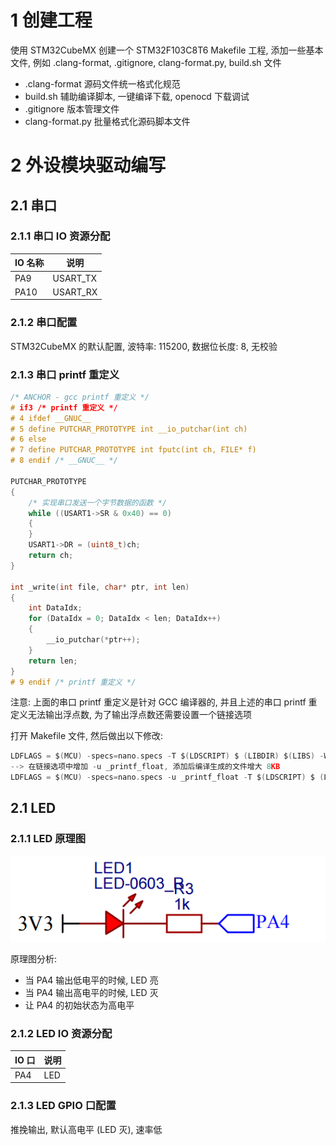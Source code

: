 # 1 创建工程

使用 STM32CubeMX 创建一个 STM32F103C8T6 Makefile 工程, 添加一些基本文件, 例如 .clang-format, .gitignore, clang-format.py, build.sh 文件

- .clang-format 源码文件统一格式化规范
- build.sh 辅助编译脚本, 一键编译下载, openocd 下载调试
- .gitignore 版本管理文件
- clang-format.py 批量格式化源码脚本文件

# 2 外设模块驱动编写

## 2.1 串口

### 2.1.1 串口 IO 资源分配

| IO 名称 | 说明     |
| ------- | -------- |
| PA9     | USART_TX |
| PA10    | USART_RX |

### 2.1.2 串口配置

STM32CubeMX 的默认配置, 波特率: 115200, 数据位长度: 8, 无校验

### 2.1.3 串口 printf 重定义

```c
/* ANCHOR - gcc printf 重定义 */
# if3 /* printf 重定义 */
# 4 ifdef __GNUC__
# 5 define PUTCHAR_PROTOTYPE int __io_putchar(int ch)
# 6 else
# 7 define PUTCHAR_PROTOTYPE int fputc(int ch, FILE* f)
# 8 endif /* __GNUC__ */

PUTCHAR_PROTOTYPE
{
    /* 实现串口发送一个字节数据的函数 */
    while ((USART1->SR & 0x40) == 0)
    {
    }
    USART1->DR = (uint8_t)ch;
    return ch;
}

int _write(int file, char* ptr, int len)
{
    int DataIdx;
    for (DataIdx = 0; DataIdx < len; DataIdx++)
    {
        __io_putchar(*ptr++);
    }
    return len;
}
# 9 endif /* printf 重定义 */
```

注意: 上面的串口 printf 重定义是针对 GCC 编译器的, 并且上述的串口 printf 重定义无法输出浮点数, 为了输出浮点数还需要设置一个链接选项

打开 Makefile 文件, 然后做出以下修改:

```c
LDFLAGS = $(MCU) -specs=nano.specs -T $(LDSCRIPT) $ (LIBDIR) $(LIBS) -Wl,-Map=$(BUILD_DIR)/$(TARGET).map,--cref -Wl,--gc-sections
--> 在链接选项中增加 -u _printf_float, 添加后编译生成的文件增大 8KB
LDFLAGS = $(MCU) -specs=nano.specs -u _printf_float -T $(LDSCRIPT) $ (LIBDIR) $(LIBS) -Wl,-Map=$(BUILD_DIR)/$(TARGET).map,--cref -Wl,--gc-sections
```

## 2.1 LED

### 2.1.1 LED 原理图

![1710241757491](images/1710241757491.png)

原理图分析:

- 当 PA4 输出低电平的时候, LED 亮
- 当 PA4 输出高电平的时候, LED 灭
- 让 PA4 的初始状态为高电平

### 2.1.2 LED IO 资源分配

| IO 口 | 说明 |
| ----- | ---- |
| PA4   | LED  |

### 2.1.3 LED GPIO 口配置

推挽输出, 默认高电平 (LED 灭), 速率低
